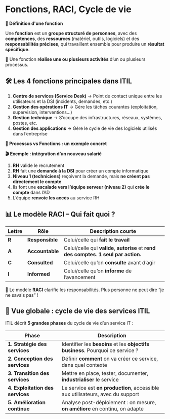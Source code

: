 # Fonctions, RACI, Cycle de vie

**📌 Définition d'une fonction**

Une **fonction** est un **groupe structuré de personnes**, avec des **compétences**, des **ressources** (matériel, outils, logiciels) et des **responsabilités précises**, qui travaillent ensemble pour produire un **résultat spécifique**.

🎯 Une fonction **réalise une ou plusieurs activités** d’un ou plusieurs processus.

## **🛠️ Les 4 fonctions principales dans ITIL**

1.  **Centre de services (Service Desk)** → Point de contact unique entre les utilisateurs et la DSI (incidents, demandes, etc.)
2.  **Gestion des opérations IT** → Gère les tâches courantes (exploitation, supervision, interventions…)
3.  **Gestion technique** → S’occupe des infrastructures, réseaux, systèmes, postes, etc.
4.  **Gestion des applications** → Gère le cycle de vie des logiciels utilisés dans l’entreprise

**🔁 Processus vs Fonctions : un exemple concret**

**🎬 Exemple : intégration d’un nouveau salarié**

1.  **RH** valide le recrutement
2.  **RH** fait une **demande à la DSI** pour créer un compte informatique
3.  **Niveau 1 (techniciens)** reçoivent la demande, mais **ne créent pas directement le compte**
4.  Ils font une **escalade vers l’équipe serveur (niveau 2)** qui **crée le compte** dans l’AD
5.  L’équipe **renvoie les accès** au service RH



## **📊 Le modèle RACI – Qui fait quoi ?**

| **Lettre** | **Rôle** | **Description courte** |
|----|----|----|
| **R** | **Responsible** | Celui/celle qui **fait le travail** |
| **A** | **Accountable** | Celui/celle qui **valide**, **autorise** et **rend des comptes**. **1 seul par action.** |
| **C** | **Consulted** | Celui/celle qu’on **consulte** avant d’agir |
| **I** | **Informed** | Celui/celle qu’on **informe** de l’avancement |

🔎 Le modèle **RACI** clarifie les responsabilités. Plus personne ne peut dire “je ne savais pas” !



## **🧩 Vue globale : cycle de vie des services ITIL**

ITIL décrit **5 grandes phases** du cycle de vie d’un service IT :

| **Phase** | **Description** |
|----|----|
| **1. Stratégie des services** | Identifier les **besoins** et les **objectifs business**. Pourquoi ce service ? |
| **2. Conception des services** | Définir **comment** on va créer ce service, dans quel contexte |
| **3. Transition des services** | Mettre en place, tester, documenter, **industrialiser** le service |
| **4. Exploitation des services** | Le service est **en production**, accessible aux utilisateurs, avec du support |
| **5. Amélioration continue** | Analyse post-déploiement : on mesure, **on améliore** en continu, on adapte |


